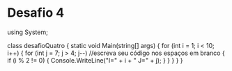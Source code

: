 # Desafio 4

using System;

class desafioQuatro
{
    static void Main(string[] args)
    {
        for (int i = 1; i < 10; i++)
        {
            for (int j = 7; j > 4; j--)    //escreva seu código nos espaços em branco
            {
                if (i % 2 != 0)
                {
                    Console.WriteLine("I=" + i + " J=" + j);
                }
            }
        }
    }
}